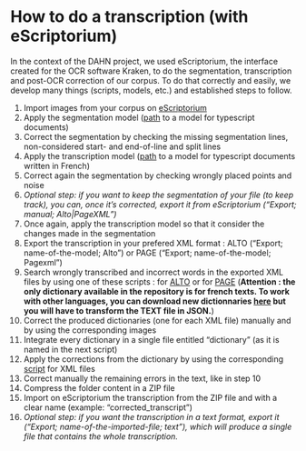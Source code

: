 # How to do a transcription (with eScriptorium)

In the context of the DAHN project, we used eScriptorium, the interface created for the OCR software Kraken, to do the segmentation, transcription and post-OCR correction of our corpus. To do that correctly and easily, we develop many things (scripts, models, etc.) and established steps to follow.

1. Import images from your corpus on [eScriptorium](https://escriptorium.paris.inria.fr/)
2. Apply the segmentation model ([path](https://github.com/DiScholEd/pipeline-digital-scholarly-editions/blob/master/segmentation_transcription/examples/modelsegpec_4717.mlmodel) to a model for typescript documents)
3. Correct the segmentation by checking the missing segmentation lines, non-considered start- and end-of-line and split lines
4. Apply the transcription model ([path](https://github.com/DiScholEd/pipeline-digital-scholarly-editions/blob/master/segmentation_transcription/examples/modelpec_9378_NFC.mlmodel) to a model for typescript documents written in French)
5. Correct again the segmentation by checking wrongly placed points and noise
6. *Optional step: if you want to keep the segmentation of your file (to keep track), you can, once it’s corrected, export it from eScriptorium (“Export; manual; Alto|PageXML”)*
7. Once again, apply the transcription model so that it consider the changes made in the segmentation
8. Export the transcription in your prefered XML format : ALTO (“Export; name-of-the-model; Alto”) or PAGE (“Export; name-of-the-model; Pagexml”)
9. Search wrongly transcribed and incorrect words in the exported XML files by using one of these scripts : for [ALTO](https://github.com/DiScholEd/pipeline-digital-scholarly-editions/blob/master/post_ocr_correction/scripts/spellcheck_texts_XMLALTO.py) or for [PAGE](https://github.com/DiScholEd/pipeline-digital-scholarly-editions/blob/master/post_ocr_correction/scripts/spellcheck_texts_PAGEXML.py)
(**Attention : the only dictionary available in the repository is for french texts. To work with other languages, you can download new dictionnaries [here](https://github.com/hermitdave/FrequencyWords) but you will have to transform the TEXT file in JSON.**)
10. Correct the produced dictionaries (one for each XML file) manually and by using the corresponding images
11. Integrate every dictionary in a single file entitled “dictionary” (as it is named in the next script)
12. Apply the corrections from the dictionary by using the corresponding [script](https://github.com/DiScholEd/pipeline-digital-scholarly-editions/blob/master/post_ocr_correction/scripts/text_correction_XML.py) for XML files
13. Correct manually the remaining errors in the text, like in step 10
14. Compress the folder content in a ZIP file
15. Import on eScriptorium the transcription from the ZIP file and with a clear name (example: “corrected_transcript”)
16. *Optional step: if you want the transcription in a text format, export it (“Export; name-of-the-imported-file; text”), which will produce a single file that contains the whole transcription.*
